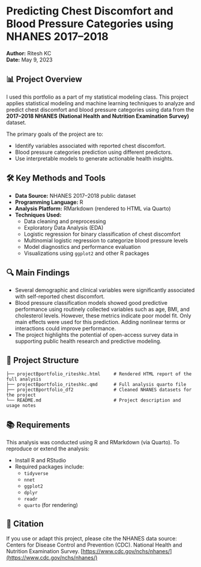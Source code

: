 # Predicting Chest Discomfort and Blood Pressure Categories using NHANES 2017–2018  
**Author:** Ritesh KC  
**Date:** May 9, 2023  

## 📊 Project Overview  
I used this portfolio as a part of my statistical modeling class. This project applies statistical modeling and machine learning techniques to analyze and predict chest discomfort and blood pressure categories using data from the **2017–2018 NHANES (National Health and Nutrition Examination Survey)** dataset.

The primary goals of the project are to:
- Identify variables associated with reported chest discomfort.
- Blood pressure categories prediction using different predictors.
- Use interpretable models to generate actionable health insights.

## 🛠️ Key Methods and Tools  
- **Data Source:** NHANES 2017–2018 public dataset  
- **Programming Language:** R  
- **Analysis Platform:** RMarkdown (rendered to HTML via Quarto)  
- **Techniques Used:**
  - Data cleaning and preprocessing  
  - Exploratory Data Analysis (EDA)  
  - Logistic regression for binary classification of chest discomfort  
  - Multinomial logistic regression to categorize blood pressure levels  
  - Model diagnostics and performance evaluation  
  - Visualizations using `ggplot2` and other R packages  

## 🔍 Main Findings  
- Several demographic and clinical variables were significantly associated with self-reported chest discomfort.
- Blood pressure classification models showed good predictive performance using routinely collected variables such as age, BMI, and cholesterol levels. However, these metrics indicate poor model fit. Only main effects were used for this prediction. Adding nonlinear terms or interactions could improve performance.
- The project highlights the potential of open-access survey data in supporting public health research and predictive modeling.

## 📁 Project Structure  
```
├── projectBportfolio_riteshkc.html     # Rendered HTML report of the full analysis
├── projectBportfolio_riteshkc.qmd      # Full analysis quarto file
├── projectBportfolio_df2               # Cleaned NHANES datasets for the project
└── README.md                           # Project description and usage notes
``` 

## 📚 Requirements  
This analysis was conducted using R and RMarkdown (via Quarto). To reproduce or extend the analysis:
- Install R and RStudio
- Required packages include:
  - `tidyverse`
  - `nnet`
  - `ggplot2`
  - `dplyr`
  - `readr`
  - `quarto` (for rendering)

## 📌 Citation  
If you use or adapt this project, please cite the NHANES data source:  
Centers for Disease Control and Prevention (CDC). National Health and Nutrition Examination Survey. [https://www.cdc.gov/nchs/nhanes/](https://www.cdc.gov/nchs/nhanes/)
